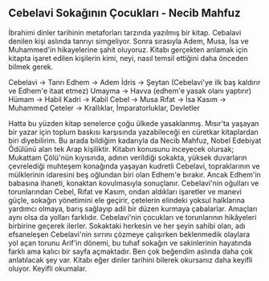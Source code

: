 ## Cebelavi Sokağının Çocukları - Necib Mahfuz

İbrahimi dinler tarihinin metaforları tarzında yazılmış bir kitap. Cebalavi denilen kişi aslında tanrıyı simgeliyor. Sonra sırasıyla Adem, Musa, İsa ve Muhammed'in hikayelerine şahit oluyoruz. Kitabı gerçekten anlamak için kitapta işaret edilen kişilerin kimi, neyi, nasıl temsil ettiğini daha önceden bilmek gerek. 

Cebelavi -> Tanrı
Edhem    -> Adem
İdris    -> Şeytan (Cebelavi'ye ilk baş kaldırır ve Edhem'e itaat etmez)
Umayma   -> Havva (edhem'e yasak olanı yaptırır)
Hümam    -> Habil
Kadri    -> Kabil
Cebel    -> Musa
Rıfat    -> İsa
Kasım    -> Muhammed
Çeteler  -> Krallıklar, İmparatorluklar, Devletler

Hatta bu yüzden kitap senelerce çoğu ülkede yasaklanmış. Mısır'ta yaşayan bir yazar için toplum baskısı karşısında yazabileceği en cüretkar kitaplardan biri diyebilirim. Bu arada bildiğim kadarıyla da Necib Mahfuz, Nobel Edebiyat Ödülünü alan tek Arap kişiliktir. Kitabın konusunu inceyecek olursak; Mukattam Çölü'nün kıyısında, adının verildiği sokakta, yüksek duvarların çevrelediği muhteşem konağında yaşayan kudretli Cebelavi, topraklarının ve mülklerinin idaresini beş oğlundan biri olan Edhem'e bırakır. Ancak Edhem'in babasına ihaneti, konaktan kovulmasıyla sonuçlanır. Cebelavi'nin oğulları ve torunlarından Cebel, Rıfat ve Kasım, ondan aldıkları işaretler ve manevi güçle, sokağın yönetimini ele geçirir, çetelerin elindeki yoksul halklarına yardımcı olmaya, barış sağlayıp adil bir düzen kurmaya çabalarlar. Amaçları aynı olsa da yolları farklıdır. Cebelavi'nin çocukları ve torunlarının hikâyeleri birbirine geçerek ilerler. Sokaktaki herkesin ve her şeyin sahibi olan, adı efsaneleşen Cebelavi'nin sırrını çözmeye çalışırken beklenmedik olaylara yol açan torunu Arif'in dönemi, bu tuhaf sokağın ve sakinlerinin hayatında farklı ama kalıcı bir sayfa açmaktadır. Ben çok beğendim aslında daha çok anlatılacak şey var. Kitabı eğer dinler tarihini bilerek okursanız daha keyifli oluyor. Keyifli okumalar.


